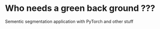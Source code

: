 # Who needs a green back ground ???

Sementic segmentation application with PyTorch and other stuff

